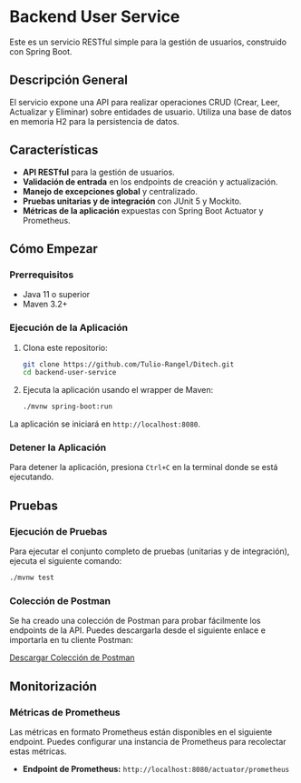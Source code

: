 # Backend User Service

Este es un servicio RESTful simple para la gestión de usuarios, construido con Spring Boot.

## Descripción General

El servicio expone una API para realizar operaciones CRUD (Crear, Leer, Actualizar y Eliminar) sobre entidades de usuario. Utiliza una base de datos en memoria H2 para la persistencia de datos.

## Características

- **API RESTful** para la gestión de usuarios.
- **Validación de entrada** en los endpoints de creación y actualización.
- **Manejo de excepciones global** y centralizado.
- **Pruebas unitarias y de integración** con JUnit 5 y Mockito.
- **Métricas de la aplicación** expuestas con Spring Boot Actuator y Prometheus.

## Cómo Empezar

### Prerrequisitos

- Java 11 o superior
- Maven 3.2+

### Ejecución de la Aplicación

1. Clona este repositorio:
   ```sh
   git clone https://github.com/Tulio-Rangel/Ditech.git
   cd backend-user-service
   ```

2. Ejecuta la aplicación usando el wrapper de Maven:
   ```sh
   ./mvnw spring-boot:run
   ```

La aplicación se iniciará en `http://localhost:8080`.

### Detener la Aplicación

Para detener la aplicación, presiona `Ctrl+C` en la terminal donde se está ejecutando.

## Pruebas

### Ejecución de Pruebas

Para ejecutar el conjunto completo de pruebas (unitarias y de integración), ejecuta el siguiente comando:

```sh
./mvnw test
```

### Colección de Postman

Se ha creado una colección de Postman para probar fácilmente los endpoints de la API. Puedes descargarla desde el siguiente enlace e importarla en tu cliente Postman:

[Descargar Colección de Postman](<https://github.com/Tulio-Rangel/Ditech/blob/main/Ditech.postman_collection.json>)

## Monitorización


### Métricas de Prometheus

Las métricas en formato Prometheus están disponibles en el siguiente endpoint. Puedes configurar una instancia de Prometheus para recolectar estas métricas.

- **Endpoint de Prometheus:** `http://localhost:8080/actuator/prometheus`
